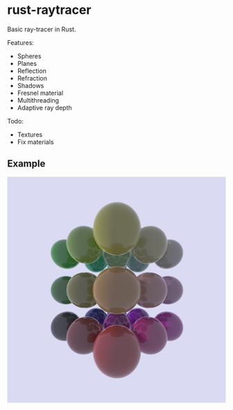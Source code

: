 # rust-raytracer

Basic ray-tracer in Rust.

Features:

- Spheres
- Planes
- Reflection
- Refraction
- Shadows
- Fresnel material
- Multithreading
- Adaptive ray depth

Todo:

- Textures
- Fix materials

## Example

![Test image](examples/fresnel.png)